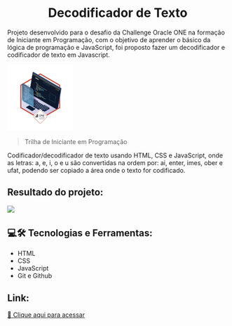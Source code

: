 <h1 align ="center"> Decodificador de Texto </h1>

Projeto desenvolvido para o desafio da Challenge Oracle ONE na formação de Iniciante em Programação, com o objetivo de aprender o básico da lógica de programação e JavaScript, foi proposto fazer um decodificador e codificador de texto em Javascript.


<img width="150" src="/assets/cms_files_10224_1659462279Badge_Sharer_Alura_ChallengeOracleONE_2000x2000_V3.png">

  

> Trilha de Iniciante em Programação

Codificador/decodificador de texto usando HTML, CSS e JavaScript, onde as letras: a, e, i, o e u são convertidas na ordem por: ai, enter, imes, ober e ufat, podendo ser copiado a área onde o texto for codificado.

## Resultado do projeto:

<img width="500"  src="https://i.imgur.com/FYeKkNh.gif"/>
  
## 💻🛠 Tecnologias e Ferramentas: 
  - HTML
  - CSS
  - JavaScript
  - Git e Github
  
## Link:

[🔗 Clique aqui para acessar](https://beatrisantunes.github.io/Projeto-Decodificador-Alura/)
